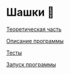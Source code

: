 # Шашки :hankey:

[Теоретическая часть](./theory.md)

[Описание программы](./description.md)

[Тесты](./tests.md)

[Запуск программы](./launching.md)